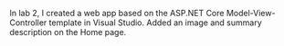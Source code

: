 In lab 2, I created a web app based on the ASP.NET Core Model-View-Controller template in Visual Studio.
Added an image and summary description on the Home page.
